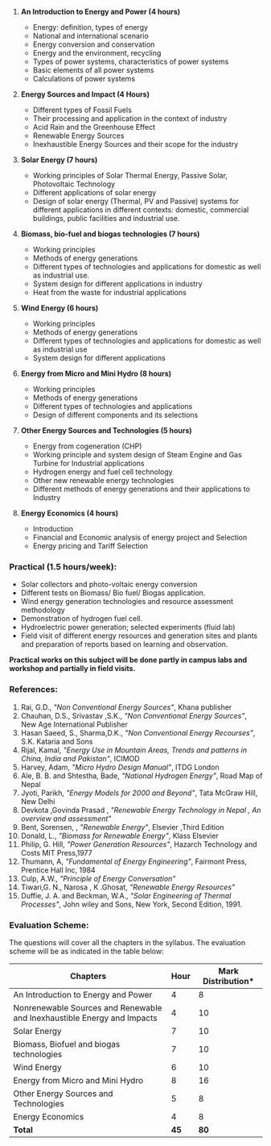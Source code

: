 1. **An Introduction to Energy and Power (4 hours)**
    * Energy: definition, types of energy
    * National and international scenario
    * Energy conversion and conservation
    * Energy and the environment, recycling
    * Types of power systems, characteristics of power systems
    * Basic elements of all power systems
    * Calculations of power systems

2. **Energy Sources and Impact (4 Hours)**
    * Different types of Fossil Fuels
    * Their processing and application in the context of industry
    * Acid Rain and the Greenhouse Effect
    * Renewable Energy Sources
    * Inexhaustible Energy Sources and their scope for the industry

3. **Solar Energy (7 hours)**
    * Working principles of Solar Thermal Energy, Passive Solar, Photovoltaic Technology
    * Different applications of solar energy
    * Design of solar energy (Thermal, PV and Passive) systems for different applications in different contexts: domestic, commercial buildings, public facilities and industrial use.

4. **Biomass, bio-fuel and biogas technologies (7 hours)**
    * Working principles
    * Methods of energy generations
    * Different types of technologies and applications for domestic as well as industrial use.
    * System design for different applications in industry
    * Heat from the waste for industrial applications

5. **Wind Energy (6 hours)**
    * Working principles
    * Methods of energy generations
    * Different types of technologies and applications for domestic as well as industrial use
    * System design for different applications

6. **Energy from Micro and Mini Hydro (8 hours)**
    * Working principles
    * Methods of energy generations
    * Different types of technologies and applications
    * Design of different components and its selections

7. **Other Energy Sources and Technologies (5 hours)**
    * Energy from cogeneration (CHP)
    * Working principle and system design of Steam Engine and Gas Turbine for Industrial applications
    * Hydrogen energy and fuel cell technology
    * Other new renewable energy technologies
    * Different methods of energy generations and their applications to Industry

8. **Energy Economics (4 hours)**
    * Introduction
    * Financial and Economic analysis of energy project and Selection
    * Energy pricing and Tariff Selection

### Practical (1.5 hours/week):

* Solar collectors and photo-voltaic energy conversion
* Different tests on Biomass/ Bio fuel/ Biogas application.
* Wind energy generation technologies and resource assessment methodology
* Demonstration of hydrogen fuel cell.
* Hydroelectric power generation; selected experiments (fluid lab)
* Field visit of different energy resources and generation sites and plants and preparation of reports based on learning and observation.

**Practical works on this subject will be done partly in campus labs and workshop and partially in field visits.**

### References:

1. Rai, G.D., *"Non Conventional Energy Sources"*, Khana publisher
2. Chauhan, D.S., Srivastav ,S.K., *"Non Conventional Energy Sources"*, New Age International Publisher
3. Hasan Saeed, S., Sharma,D.K., *"Non Conventional Energy Recourses"*, S.K. Kataria and Sons
4. Rijal, Kamal, *"Energy Use in Mountain Areas, Trends and patterns in China, India and Pakistan"*, ICIMOD
5. Harvey, Adam, *"Micro Hydro Design Manual"*, ITDG London
6. Ale, B. B. and Shtestha, Bade, *"National Hydrogen Energy"*, Road Map of Nepal
7. Jyoti, Parikh, *"Energy Models for 2000 and Beyond"*, Tata McGraw Hill, New Delhi
8. Devkota ,Govinda Prasad , *"Renewable Energy Technology in Nepal , An overview and assessment"*
9. Bent, Sorensen, , *"Renewable Energy"*, Elsevier ,Third Edition
10. Donald, L., *"Biomass for Renewable Energy"*, Klass Elsevier
11. Philip, G. Hill, *"Power Generation Resources"*, Hazarch Technology and Costs MIT Press,1977
12. Thumann, A, *"Fundamental of Energy Engineering"*, Fairmont Press, Prentice Hall Inc, 1984
13. Culp, A.W., *"Principle of Energy Conversation"*
14. Tiwari,G. N., Narosa , K  .Ghosat, *"Renewable Energy Resources"*
15. Duffie, J. A. and Beckman, W.A., *"Solar Engineering of Thermal Processes"*, John wiley and Sons, New York, Second Edition,  1991.

### Evaluation Scheme:

The questions will cover all the chapters in the syllabus. The evaluation scheme will be as indicated in the table below:

| Chapters                                                                | Hour   | Mark Distribution* |
| ----------------------------------------------------------------------- | ------ | ------------------ |
| An Introduction to Energy and Power                                     | 4      | 8                  |
| Nonrenewable Sources and Renewable and Inexhaustible Energy and Impacts | 4      | 10                 |
| Solar Energy                                                            | 7      | 10                 |
| Biomass, Biofuel and biogas technologies                                | 7      | 10                 |
| Wind Energy                                                             | 6      | 10                 |
| Energy from Micro and Mini Hydro                                        | 8      | 16                 |
| Other Energy Sources and Technologies                                   | 5      | 8                  |
| Energy Economics                                                        | 4      | 8                  |
| **Total**                                                               | **45** | **80**             |

